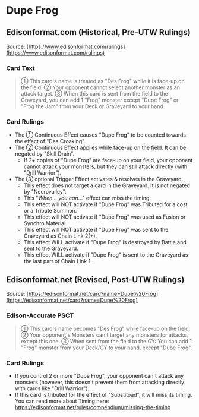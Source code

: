 # Dupe Frog

## Edisonformat.com (Historical, Pre-UTW Rulings)

Source: [https://www.edisonformat.com/rulings](https://www.edisonformat.com/rulings)

### Card Text

> ① This card's name is treated as "Des Frog" while it is face-up on the field. ② Your opponent cannot select another monster as an attack target. ③ When this card is sent from the field to the Graveyard, you can add 1 "Frog" monster except "Dupe Frog" or "Frog the Jam" from your Deck or Graveyard to your hand.

### Card Rulings

*   The ① Continuous Effect causes "Dupe Frog" to be counted towards the effect of "Des Croaking".
*   The ② Continuous Effect applies while face-up on the field. It can be negated by "Skill Drain".
    *   If 2+ copies of "Dupe Frog" are face-up on your field, your opponent cannot attack your monsters, but they can still attack directly (with "Drill Warrior").
*   The ③ optional Trigger Effect activates & resolves in the Graveyard.
    *   This effect does not target a card in the Graveyard. It is not negated by "Necrovalley".
    *   This "_When... you can_..." effect can miss the timing.
    *   This effect will NOT activate if "Dupe Frog" was Tributed for a cost or a Tribute Summon.
    *   This effect will NOT activate if "Dupe Frog" was used as Fusion or Synchro Material.
    *   This effect will NOT activate if "Dupe Frog" was sent to the Graveyard as Chain Link 2(+).
    *   This effect WILL activate if "Dupe Frog" is destroyed by Battle and sent to the Graveyard.
    *   This effect WILL activate if "Dupe Frog" is sent to the Graveyard as the last part of Chain Link 1.

## Edisonformat.net (Revised, Post-UTW Rulings)

Source: [https://edisonformat.net/card?name=Dupe%20Frog](https://edisonformat.net/card?name=Dupe%20Frog)

### Edison-Accurate PSCT

> ① This card's name becomes "Des Frog" while face-up on the field.
> ② Your opponent's Monsters can't target any monsters for attacks, except this one.
> ③ When sent from the field to the GY: You can add 1 "Frog" monster from your Deck/GY to your hand, except "Dupe Frog".

### Card Rulings

*   If you control 2 or more "Dupe Frog", your opponent can't attack any monsters (however, this doesn't prevent them from attacking directly with cards like "Drill Warrior").
*   If this card is tributed for the effect of "Substitoad", it will miss its timing.
You can read more about Timing here:
https://edisonformat.net/rules/compendium/missing-the-timing
            